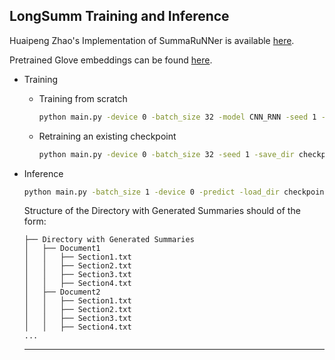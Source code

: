 
## LongSumm Training and Inference

Huaipeng Zhao's Implementation of SummaRuNNer is available [here](https://github.com/hpzhao/SummaRuNNer).

Pretrained Glove embeddings can be found [here](https://drive.google.com/file/d/10cizSzQq9-jsyS88KgtuTu3volGc0DKN/view?usp=sharing).

- Training 
    - Training from scratch
        ```bash
        python main.py -device 0 -batch_size 32 -model CNN_RNN -seed 1 -save_dir checkpoints/model.pt
        ```
    - Retraining an existing checkpoint
        ```bash
        python main.py -device 0 -batch_size 32 -seed 1 -save_dir checkpoints/model_updated.pt -load_dir checkpoints/model.pt
        ```

- Inference
    ```bash
    python main.py -batch_size 1 -device 0 -predict -load_dir checkpoints/model.pt -foldername PATH_TO_GENERATED_SUMMARIES_FOLDER    
    ```
	Structure of the Directory with Generated Summaries should of the form:
  
	```
	├── Directory with Generated Summaries
	│   ├── Document1
	│   │   ├── Section1.txt
	│   │   ├── Section2.txt
	│   │   ├── Section3.txt
	│   │   ├── Section4.txt
	│   ├── Document2
	│   │   ├── Section1.txt
	│   │   ├── Section2.txt
	│   │   ├── Section3.txt
	│   │   ├── Section4.txt
	...
	```
	
	---
